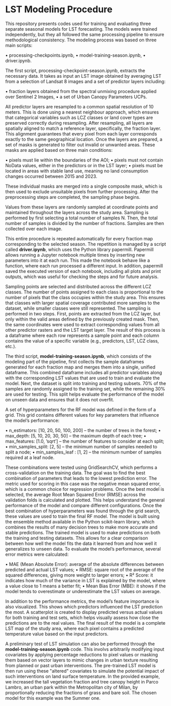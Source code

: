 # LST Modeling Procedure

This repository presents codes used for training and evaluating three separate seasonal models for LST forecasting.
The models were trained independently, but they all followed the same processing pipeline to ensure methodological consistency.
The modeling process was based on three main scripts:

  • processing-checkpoints.ipynb,
  • model-training-season.ipynb,
  • driver.ipynb.

The first script, processing-checkpoint-season.ipynb, extracts the necessary data. It takes as input an LST image obtained by averaging LST from a selection of Landsat 8 images and a set of predictor layers including:
 
  • fraction layers obtained from the spectral unmixing procedure applied over Sentinel 2 Images,
  • a set of Urban Canopy Parameters UCPs.

All predictor layers are resampled to a common spatial resolution of 10 meters. This is done using a nearest neighbour approach, which ensures that categorical variables such as LCZ classes or land cover types are preserved correctly during resampling. After resampling, all layers are spatially aligned to match a reference layer, specifically, the fraction layer. This alignment guarantees that every pixel from each layer corresponds exactly to the same geographical location. Once the layers are prepared, a set of masks is generated to filter out invalid or unwanted areas. These masks are applied based on three main conditions:

• pixels must lie within the boundaries of the AOI;
• pixels must not contain NoData values, either in the predictors or in the LST layer;
• pixels must be located in areas with stable land use, meaning no land consumption changes occurred between 2015 and 2023.

These individual masks are merged into a single composite mask, which is then used to exclude unsuitable pixels from further processing.
After the preprocessing steps are completed, the sampling phase begins.

Values from these layers are randomly sampled at coordinate points and maintained throughout the layers across the study area.
Sampling is performed by first selecting a total number of samples N. Then, the total number of samples is divided by the number of fractions. Samples are then collected over each image.

This entire procedure is repeated automatically for every fraction map corresponding to the selected season. The repetition is managed by a script called **driver.ipynb**, which uses the Python library papermill. Papermill allows running a Jupyter notebook multiple times by inserting new parameters into it at each run. This made the notebook behave like a function, where each run processed a different input. In addition, papermill saved the executed version of each notebook, including all plots and print outputs, which was useful for checking the steps and for future analysis.

Sampling points are selected and distributed across the different LCZ classes. The number of points assigned to each class is proportional to the number of pixels that the class occupies within the study area. This ensures that classes with larger spatial coverage contributed more samples to the dataset, while smaller classes were still represented. The sampling is performed in two steps. First, points are extracted from the LCZ layer, but only within the valid areas defined by the previously created mask. Then, the same coordinates were used to extract corresponding values from all other predictor rasters and the LST target layer. The result of this process is a dataframe where each row represents a sample point and each column contains the value of a specific variable (e.g., predictors, LST, LCZ class, etc.).

The third script, **model-training-season.ipynb**, which consists of the modeling part of the pipeline, first collects the sample dataframes generated for each fraction map and merges them into a single, unified dataframe. This combined dataframe includes all predictor variables along with the corresponding LST values that are used to train and evaluate the model. Next, the dataset is split into training and testing subsets. 70% of the samples are randomly assigned to the training set, while the remaining 30% are used for testing. This split helps evaluate the performance of the model on unseen data and ensures that it does not overfit.

A set of hyperparameters for the RF model was defined in the form of a grid. This grid
contains different values for key parameters that influence the model’s performance:

• n_estimators: [10, 20, 50, 100, 200] – the number of trees in the forest;
• max_depth: [5, 10, 20, 30, 50] – the maximum depth of each tree;
• max_features: [1.0, ’sqrt’] – the number of features to consider at each split;
• min_samples_split: [2, 5] – the minimum number of samples needed to split a node;
• min_samples_leaf : [1, 2] – the minimum number of samples required at a leaf node.

These combinations were tested using GridSearchCV, which performs a cross-validation on the training data. The goal was to find the best combination of parameters that leads to the lowest prediction error. The metric used for scoring in this case was the negative mean squared error, which is a common choice for regression problems.
Once the best model is selected, the average Root Mean Squared Error (RMSE) across the validation folds is calculated and plotted. This helps understand the general performance of the model and compare different configurations. Once the best combination of hyperparameters was found through the grid search, these values are used to train the final RF model. The model is built using the ensemble method available in the Python scikit-learn library, which combines the results of many decision trees to make more accurate and stable predictions.
The trained model is used to make predictions on both the training and testing datasets. This allows for a clear comparison between how well the model fits the data it learned from and how well it generalizes to unseen data.
To evaluate the model’s performance, several error metrics were calculated:

• MAE (Mean Absolute Error): average of the absolute differences between predicted and actual LST values;
• RMSE: square root of the average of the squared differences, giving more weight to larger errors;
• R² Score: it indicates how much of the variance in LST is explained by the model, where a value close to 1 means a better fit;
• Mean Bias Error (MBE): it shows if the model tends to overestimate or underestimate the LST values on average.

In addition to the performance metrics, the model’s feature importance is also visualized. This shows which predictors influenced the LST prediction the most. A scatterplot is created to display predicted versus actual values for both training and test sets, which helps visually assess how close the predictions are to the real values. The final result of the model is a complete LST map of the study area, where each pixel contains a predicted temperature value based on the input predictors.

A preliminary test of LST simulation can also be performed through the **model-training-season.ipynb** code. This involvs arbitrarily modifying input covariates by applying percentage reductions to pixel values or masking them based on vector layers to mimic changes in urban texture resulting from planned or past urban interventions. The pre-trained LST model is then run using these "altered" covariates to simulate the potential impact of such interventions on land surface temperature.
In the provided example, we increased the tall vegetation fraction and tree canopy height in Parco Lambro, an urban park within the Metropolitan city of Milan, by proportionally reducing the fractions of grass and bare soil. The chosen model for this example was the Summer one.
